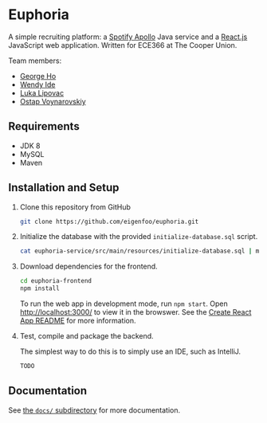 # Euphoria

A simple recruiting platform: a [Spotify
Apollo](https://github.com/spotify/apollo) Java service and a
[React.js](https://github.com/facebook/create-react-app) JavaScript web
application. Written for ECE366 at The Cooper Union.

Team members:
- [George Ho](https://github.com/eigenfoo)
- [Wendy Ide](https://github.com/wside)
- [Luka Lipovac](https://github.com/lipovac)
- [Ostap Voynarovskiy](https://github.com/ostapstephan)

## Requirements

- JDK 8
- MySQL
- Maven

## Installation and Setup

1. Clone this repository from GitHub

   ```bash
   git clone https://github.com/eigenfoo/euphoria.git
   ```

2. Initialize the database with the provided `initialize-database.sql` script.

   ```bash
   cat euphoria-service/src/main/resources/initialize-database.sql | mysql -u root -p
   ```

3. Download dependencies for the frontend.

   ```bash
   cd euphoria-frontend
   npm install
   ```
   
   To run the web app in development mode, run `npm start`. Open
   [http://localhost:3000/](http://localhost:3000/) to view it in the browswer. See
   the [Create React App
   README](https://github.com/eigenfoo/euphoria/blob/master/euphoria-frontend/README.md)
   for more information.

4. Test, compile and package the backend.

   The simplest way to do this is to simply use an IDE, such as IntelliJ.

   ```bash
   TODO
   ```

## Documentation

See [the `docs/`
subdirectory](https://github.com/eigenfoo/euphoria/tree/master/docs) for more
documentation.
